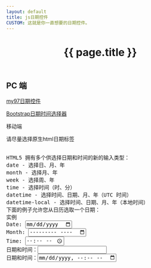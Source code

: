 ```yaml
---
layout: default
title: js日期控件
CUSTOM: 这就是你一直想要的日期控件。
---
```


<header class="header">
	<h1>{{ page.title }}</h1>
</header>
<!-- /header -->

<section class="g-content">
	<div class="m-list">
		<h2>PC 端</h2>
		<p><a href="//www.my97.net/dp/demo/" title="">my97日期控件</a></p>
		<p><a href="//www.bootcss.com/p/bootstrap-datetimepicker/index.htm" title="">Bootstrap日期时间选择器</a></p>
	</div>
	<div class="m-list">
		移动端
		<p>请尽量选择原生html日期标签</p>
<pre>		
HTML5 拥有多个供选择日期和时间的新的输入类型：
date - 选择日、月、年
month - 选择月、年
week - 选择周、年
time - 选择时间（时、分）
datetime - 选择时间、日期、月、年（UTC 时间）
datetime-local - 选择时间、日期、月、年（本地时间）
下面的例子允许您从日历选取一个日期：
实例
Date: <input type="date" name="user_date" />
Month: <input type="month" name="user_date" />
Time: <input type="time" name="user_date" />
日期和时间：<input type="datetime" name="user_date" />
日期和时间：<input type="datetime-local" name="user_date" />
</pre>
	</div>
</section>